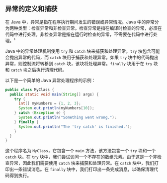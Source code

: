 ## 异常的定义和捕获

在 Java 中，异常是指在程序执行期间发生的错误或异常情况。Java 中的异常分为两种类型：检查异常和非检查异常。检查异常是指在编译时检查的异常，必须在代码中进行处理。非检查异常是指在运行时检查的异常，不需要在代码中进行处理。¹

Java 中的异常处理机制使用 `try` 和 `catch` 块来捕获和处理异常。`try` 块包含可能会抛出异常的代码，而 `catch` 块用于捕获和处理异常。如果 `try` 块中的代码抛出异常，则控制流将转移到 `catch` 块，该块将处理异常。`finally` 块用于在 `try` 块和 `catch` 块之后执行清理代码。

以下是一个简单的 Java 异常处理程序的示例：

```java
public class MyClass {
  public static void main(String[] args) {
    try {
      int[] myNumbers = {1, 2, 3};
      System.out.println(myNumbers[10]);
    } catch (Exception e) {
      System.out.println("Something went wrong.");
    } finally {
      System.out.println("The 'try catch' is finished.");
    }
  }
}
```

这个程序名为 `MyClass`，它包含一个 `main` 方法，该方法包含一个 `try` 块和一个 `catch` 块。在 `try` 块中，我们尝试访问一个不存在的数组元素。由于这是一个非检查异常，因此我们需要使用 `catch` 块来捕获和处理异常。在 `catch` 块中，我们打印出一条错误消息。在 `finally` 块中，我们打印出一条完成消息，以确保清理代码得到执行。
